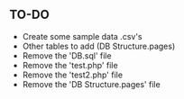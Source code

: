 ## TO-DO

* Create some sample data .csv's
* Other tables to add (DB Structure.pages)
* Remove the 'DB.sql' file
* Remove the 'test.php' file
* Remove the 'test2.php' file
* Remove the 'DB Structure.pages' file